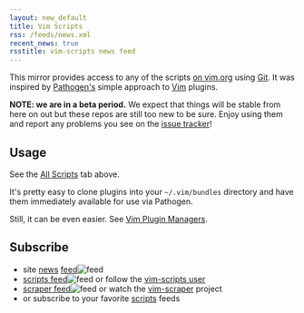 ```yaml
---
layout: new_default
title: Vim Scripts
rss: /feeds/news.xml
recent_news: true
rsstitle: vim-scripts news feed
---
```



This mirror provides access to any of the scripts
[on vim.org](http://www.vim.org/scripts/) using
[Git](http://git-scm.com/).
It was inspired by
[Pathogen's](http://github.com/tpope/vim-pathogen)
simple approach to
[Vim](http://vim.org/) plugins.


**NOTE: we are in a beta period.**
We expect that things will be stable from here on out but these repos
are still too new to be sure.  Enjoy using them and report
any problems you see on the [issue tracker](http://github.com/vim-scripts/vim-scraper/issues)!


## Usage

See the [All Scripts](/vim/scripts.html) tab above.

It's pretty easy to clone plugins into your `~/.vim/bundles` directory
and have them immediately available for use via Pathogen.

Still, it can be even easier.  See [Vim Plugin Managers](/vim/tools.html).


## Subscribe

* site [news](/vim/news.html) [feed](/feeds/news.xml)![feed](http://github.com/images/icons/feed.png)
* [scripts feed](http://github.com/vim-scripts.atom)![feed](http://github.com/images/icons/feed.png) or follow the [vim-scripts user](http://github.com/vim-scripts/)
* [scraper feed](http://github.com/vim-scripts/vim-scraper/commits/master.atom)![feed](http://github.com/images/icons/feed.png) or watch the [vim-scraper](http://github.com/vim-scripts/vim-scraper) project
* or subscribe to your favorite [scripts](http://github.com/vim-scripts/) feeds 


